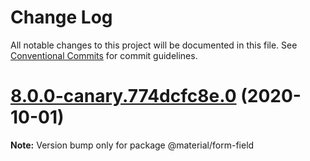 # Change Log

All notable changes to this project will be documented in this file.
See [Conventional Commits](https://conventionalcommits.org) for commit guidelines.

# [8.0.0-canary.774dcfc8e.0](https://github.com/material-components/material-components-web/compare/v7.0.0...v8.0.0-canary.774dcfc8e.0) (2020-10-01)

**Note:** Version bump only for package @material/form-field
